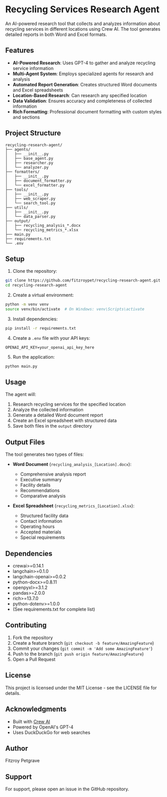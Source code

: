 # Recycling Services Research Agent

An AI-powered research tool that collects and analyzes information about recycling services in different locations using Crew AI. The tool generates detailed reports in both Word and Excel formats.

## Features

- **AI-Powered Research**: Uses GPT-4 to gather and analyze recycling service information
- **Multi-Agent System**: Employs specialized agents for research and analysis
- **Automated Report Generation**: Creates structured Word documents and Excel spreadsheets
- **Location-Based Research**: Can research any specified location
- **Data Validation**: Ensures accuracy and completeness of collected information
- **Rich Formatting**: Professional document formatting with custom styles and sections

## Project Structure

```
recycling-research-agent/
├── agents/
│   ├── __init__.py
│   ├── base_agent.py
│   ├── researcher.py
│   └── analyzer.py
├── formatters/
│   ├── __init__.py
│   ├── document_formatter.py
│   └── excel_formatter.py
├── tools/
│   ├── __init__.py
│   ├── web_scraper.py
│   └── search_tool.py
├── utils/
│   ├── __init__.py
│   └── data_parser.py
├── output/
│   ├── recycling_analysis_*.docx
│   └── recycling_metrics_*.xlsx
├── main.py
├── requirements.txt
└── .env
```

## Setup

1. Clone the repository:
```bash
git clone https://github.com/fitzroypet/recycling-research-agent.git
cd recycling-research-agent
```

2. Create a virtual environment:
```bash
python -m venv venv
source venv/bin/activate  # On Windows: venv\Scripts\activate
```

3. Install dependencies:
```bash
pip install -r requirements.txt
```

4. Create a `.env` file with your API keys:
```env
OPENAI_API_KEY=your_openai_api_key_here
```

5. Run the application:
```bash
python main.py
```

## Usage

The agent will:
1. Research recycling services for the specified location
2. Analyze the collected information
3. Generate a detailed Word document report
4. Create an Excel spreadsheet with structured data
5. Save both files in the `output` directory

## Output Files

The tool generates two types of files:
- **Word Document** (`recycling_analysis_[Location].docx`): 
  - Comprehensive analysis report
  - Executive summary
  - Facility details
  - Recommendations
  - Comparative analysis

- **Excel Spreadsheet** (`recycling_metrics_[Location].xlsx`):
  - Structured facility data
  - Contact information
  - Operating hours
  - Accepted materials
  - Special requirements

## Dependencies

- crewai>=0.14.1
- langchain>=0.1.0
- langchain-openai>=0.0.2
- python-docx>=0.8.11
- openpyxl>=3.1.2
- pandas>=2.0.0
- rich>=13.7.0
- python-dotenv>=1.0.0
- (See requirements.txt for complete list)

## Contributing

1. Fork the repository
2. Create a feature branch (`git checkout -b feature/AmazingFeature`)
3. Commit your changes (`git commit -m 'Add some AmazingFeature'`)
4. Push to the branch (`git push origin feature/AmazingFeature`)
5. Open a Pull Request

## License

This project is licensed under the MIT License - see the LICENSE file for details.

## Acknowledgments

- Built with [Crew AI](https://github.com/joaomdmoura/crewAI)
- Powered by OpenAI's GPT-4
- Uses DuckDuckGo for web searches

## Author

Fitzroy Petgrave

## Support

For support, please open an issue in the GitHub repository. 
